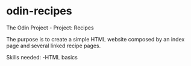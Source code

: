 # odin-recipes
The Odin Project - Project: Recipes


The purpose is to create a simple HTML website composed by an index page and several linked recipe pages.

Skills needed:
    -HTML basics